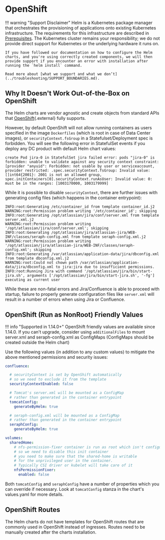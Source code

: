 # OpenShift

!!! warning "Support Disclaimer"
    Helm is a Kubernetes package manager that orchestrates the provisioning of applications onto existing Kubernetes infrastructure. The requirements for this infrastructure are described in [Prerequisites](../userguide/PREREQUISITES.md). The Kubernetes cluster remains your responsibility; we do not provide direct support for Kubernetes or the underlying hardware it runs on.

    If you have followed our documentation on how to configure the Helm charts, and you're using correctly created components, we will then provide support if you encounter an error with installation after running the `helm install` command.

    Read more about [what we support and what we don’t](../troubleshooting/SUPPORT_BOUNDARIES.md).

## Why It Doesn't Work Out-of-the-Box on OpenShift

The Helm charts are vendor agnostic and create objects from standard APIs that [OpenShift](https://www.openshift.com/){.external} fully supports.

However, by default OpenShift will not allow running containers as users specified in the image `Dockerfiles` (which is root in case of Data Center images),
or `securityContext.fsGroup` in a Statefulset/Deployment spec is forbidden. You will see the following error in StatefulSet events if you deploy any DC product with default Helm chart values:

```
create Pod jira-0 in StatefulSet jira failed error: pods "jira-0" is forbidden: unable to validate against any security context constraint: [provider "anyuid": Forbidden: not usable by user or serviceaccount, provider restricted: .spec.securityContext.fsGroup: Invalid value: []int64{2001}: 2001 is not an allowed group, spec.initContainers[0].securityContext.runAsUser: Invalid value: 0: must be in the ranges: [1003170000, 1003179999]
```

While it is possible to disable `securityContext`, there are further issues with generating config files (which happens in the container entrypoint):

```
INFO:root:Generating /etc/container_id from template container_id.j2
WARNING:root:Permission problem writing '/etc/container_id'; skipping
INFO:root:Generating /opt/atlassian/jira/conf/server.xml from template server.xml.j2
WARNING:root:Permission problem writing '/opt/atlassian/jira/conf/server.xml'; skipping
INFO:root:Generating /opt/atlassian/jira/atlassian-jira/WEB-INF/classes/seraph-config.xml from template seraph-config.xml.j2
WARNING:root:Permission problem writing '/opt/atlassian/jira/atlassian-jira/WEB-INF/classes/seraph-config.xml'; skipping
INFO:root:Generating /var/atlassian/application-data/jira/dbconfig.xml from template dbconfig.xml.j2
WARNING:root:Could not chown path /var/atlassian/application-data/jira/dbconfig.xml to jira:jira due to insufficient permissions.
INFO:root:Running Jira with command '/opt/atlassian/jira/bin/start-jira.sh', arguments ['/opt/atlassian/jira/bin/start-jira.sh', '-fg']
executing as current user
```

While these are non-fatal errors and Jira/Confluence is able to proceed with startup, failure to properly generate configuration files like `server.xml` will result in a number of errors when using Jira or Confluence.


## OpenShift (Run as NonRoot) Friendly Values

!!! info "Supported in 1.14.0+"
    OpenShift friendly values are available since 1.14.0. If you can't upgrade, consider using `additionalFiles` to mount server.xml
    and seraph-config.xml as ConfigMaps (ConfigMaps should be created outside the Helm chart)

Use the following values (in addition to any custom values) to mitigate the above mentioned permissions and security issues:

```yaml
confluence:

  # securityContext is set by OpenShift automatically
  # so we need to exclude it from the template
  securityContextEnabled: false

  # Tomcat's server.xml will be mounted as a ConfigMap
  # rather than generated in the container entrypoint
  tomcatConfig:
    generateByHelm: true

  # seraph-config.xml will be mounted as a ConfigMap
  # rather than generated in the container entrypoint
  seraphConfig:
    generateByHelm: true

volumes:
  sharedHome:
    # nfs-permission-fixer container is run as root which isn't configurable
    # so we need to disable this init container
    # you need to make sure that the shared-home is writable
    # for the unprivileged user in the container.
    # Typically CSI driver or kubelet will take care of it
    nfsPermissionFixer:
      enabled: false
```

Both `tomcatConfig` and `seraphConfig` have a number of properties which you can override if necessary. Look at `tomcatConfig` stanza in the chart's values.yaml for more details.

## OpenShift Routes

The Helm charts do not have templates for OpenShift routes that are commonly used in OpenShift instead of ingresses.
Routes need to be manually created after the charts installation.

